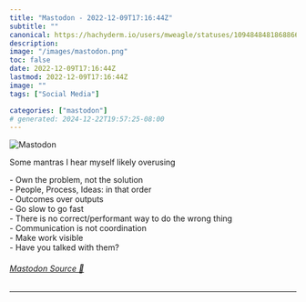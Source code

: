 ```yaml
---
title: "Mastodon - 2022-12-09T17:16:44Z"
subtitle: ""
canonical: https://hachyderm.io/users/mweagle/statuses/109484848186886663
description:
image: "/images/mastodon.png"
toc: false
date: 2022-12-09T17:16:44Z
lastmod: 2022-12-09T17:16:44Z
image: ""
tags: ["Social Media"]

categories: ["mastodon"]
# generated: 2024-12-22T19:57:25-08:00
---
```

![Mastodon](/images/mastodon.png)

<p>Some mantras I hear myself likely overusing</p><p>- Own the problem, not the solution<br />- People, Process, Ideas: in that order<br />- Outcomes over outputs<br />- Go slow to go fast<br />- There is no correct/performant way to do the wrong thing<br />- Communication is not coordination<br />- Make work visible<br />- Have you talked with them?</p>


###### [Mastodon Source 🐘](https://hachyderm.io/@mweagle/109484848186886663)

___
